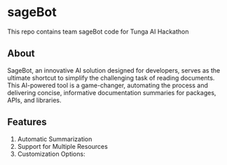 # sageBot
This repo contains team sageBot code for Tunga AI Hackathon
## About
SageBot, an innovative AI solution designed for developers, serves as the ultimate shortcut to simplify the challenging task of reading documents. This AI-powered tool is a game-changer, automating the process and delivering concise, informative documentation summaries for packages, APIs, and libraries.

## Features

1. Automatic Summarization
2. Support for Multiple Resources
2. Customization Options: 